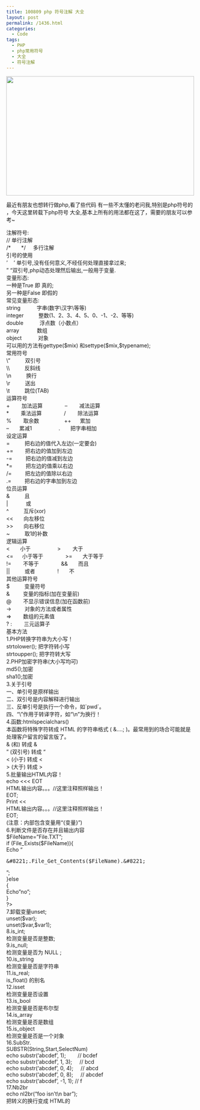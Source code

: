 ```yaml
---
title: 100809 php 符号注解 大全
layout: post
permalink: /1436.html
categories:
  - Code
tags:
  - PHP
  - php常用符号
  - 大全
  - 符号注解
---
```

[<img class="aligncenter size-full wp-image-1427" title="php" src="http://www.80aj.com/wp-content/uploads/2010/08/php.jpg" alt="" width="500" height="317" />][1]

最近有朋友也想转行做php,看了些代码 有一些不太懂的老问我,特别是php符号的 ，今天这里转载下php符号 大全,基本上所有的用法都在这了，需要的朋友可以参考~

<div id="_mcePaste">
  注解符号:
</div>

<div id="_mcePaste">
  // 单行注解
</div>

<div id="_mcePaste">
  /*       */     多行注解
</div>

<div id="_mcePaste">
  引号的使用
</div>

<div id="_mcePaste">
  ’    ’ 单引号,没有任何意义,不经任何处理直接拿过来;
</div>

<div id="_mcePaste">
  &#8221; &#8220;双引号,php动态处理然后输出,一般用于变量.
</div>

<div id="_mcePaste">
  变量形态:
</div>

<div id="_mcePaste">
  一种是True 即 真的;
</div>

<div id="_mcePaste">
  另一种是False 即假的
</div>

<div id="_mcePaste">
  常见变量形态:
</div>

<div id="_mcePaste">
  string           字串(数字\汉字\等等)
</div>

<div id="_mcePaste">
  integer          整数(1、2、3、4、5、0、-1、-2、等等)
</div>

<div id="_mcePaste">
  double           浮点数（小数点）
</div>

<div id="_mcePaste">
  array            数组
</div>

<div id="_mcePaste">
  object           对象
</div>

<div id="_mcePaste">
  可以用的方法有gettype($mix) 和settype($mix,$typename);
</div>

<div id="_mcePaste">
  常用符号
</div>

<div id="_mcePaste">
  \&#8221;          双引号
</div>

<div id="_mcePaste">
  \\          反斜线
</div>

<div id="_mcePaste">
  \n          换行
</div>

<div id="_mcePaste">
  \r          送出
</div>

<div id="_mcePaste">
  \t          跳位(TAB)
</div>

<div id="_mcePaste">
  运算符号
</div>

<div id="_mcePaste">
  +        加法运算               &#8211;        减法运算
</div>

<div id="_mcePaste">
  *        乘法运算               /        除法运算
</div>

<div id="_mcePaste">
  %        取余数                 ++      累加
</div>

<div id="_mcePaste">
  &#8211;       累减1                  .       把字串相加
</div>

<div id="_mcePaste">
  设定运算
</div>

<div id="_mcePaste">
  =          把右边的值代入左边(一定要会)
</div>

<div id="_mcePaste">
  +=        把右边的值加到左边
</div>

<div id="_mcePaste">
  -=         把右边的值减到左边
</div>

<div id="_mcePaste">
  *=         把左边的值乘以右边
</div>

<div id="_mcePaste">
  /=         把左边的值除以右边
</div>

<div id="_mcePaste">
  .=         把右边的字串加到左边
</div>

<div id="_mcePaste">
  位员运算
</div>

<div id="_mcePaste">
  &          且
</div>

<div id="_mcePaste">
  |            或
</div>

<div id="_mcePaste">
  ^          互斥(xor)
</div>

<div id="_mcePaste">
  <<       向左移位
</div>

<div id="_mcePaste">
  >>       向右移位
</div>

<div id="_mcePaste">
  ~          取1的补数
</div>

<div id="_mcePaste">
  逻辑运算
</div>

<div id="_mcePaste">
  <       小于                  >        大于
</div>

<div id="_mcePaste">
  <=      小于等于               >=       大于等于
</div>

<div id="_mcePaste">
  !=        不等于               &&       而且
</div>

<div id="_mcePaste">
  ||          或者               !       不
</div>

<div id="_mcePaste">
  其他运算符号
</div>

<div id="_mcePaste">
  $          变量符号
</div>

<div id="_mcePaste">
  &         变量的指标(加在变量前)
</div>

<div id="_mcePaste">
  @        不显示错误信息(加在函数前)
</div>

<div id="_mcePaste">
  ->         对象的方法或者属性
</div>

<div id="_mcePaste">
  =>        数组的元素值
</div>

<div id="_mcePaste">
  ? :        三元运算子
</div>

<div id="_mcePaste">
  基本方法
</div>

<div id="_mcePaste">
  1.PHP转换字符串为大小写！
</div>

<div id="_mcePaste">
  strtolower(); 把字符转小写
</div>

<div id="_mcePaste">
  strtoupper(); 把字符转大写
</div>

<div id="_mcePaste">
  2.PHP加密字符串(大小写均可)
</div>

<div id="_mcePaste">
  md5();加密
</div>

<div id="_mcePaste">
  sha1();加密
</div>

<div id="_mcePaste">
  3.关于引号
</div>

<div id="_mcePaste">
  一、单引号是原样输出
</div>

<div id="_mcePaste">
  二、双引号是内容解释进行输出
</div>

<div id="_mcePaste">
  三、反单引号是执行一个命令，如`pwd`。
</div>

<div id="_mcePaste">
  四、“\”作用于转译字符，如“\n”为换行！
</div>

<div id="_mcePaste">
  4.函数:htmlspecialchars()
</div>

<div id="_mcePaste">
  本函数将特殊字符转成 HTML 的字符串格式 ( &&#8230;.; )。最常用到的场合可能就是处理客户留言的留言版了。
</div>

<div id="_mcePaste">
  & (和) 转成 &
</div>

<div id="_mcePaste">
  &#8221; (双引号) 转成 &#8220;
</div>

<div id="_mcePaste">
  < (小于) 转成 <
</div>

<div id="_mcePaste">
  > (大于) 转成 >
</div>

<div id="_mcePaste">
  5.批量输出HTML内容！
</div>

<div id="_mcePaste">
  echo <<< EOT
</div>

<div id="_mcePaste">
  HTML输出内容。。。//这里注释照样输出！
</div>

<div id="_mcePaste">
  EOT;
</div>

<div id="_mcePaste">
  Print <<<EOT
</div>

<div id="_mcePaste">
  HTML输出内容。。。//这里注释照样输出！
</div>

<div id="_mcePaste">
  EOT;
</div>

<div id="_mcePaste">
  (注意：内部包含变量用“{变量}”)
</div>

<div id="_mcePaste">
  6.判断文件是否存在并且输出内容
</div>

<div id="_mcePaste">
  <?php
</div>

<div id="_mcePaste">
  $FileName=&#8221;File.TXT&#8221;;
</div>

<div id="_mcePaste">
  if (File_Exists($FileName)){
</div>

<div id="_mcePaste">
  Echo &#8220;<xmp>&#8221;.File_Get_Contents($FileName).&#8221;</xmp>&#8221;;
</div>

<div id="_mcePaste">
  }else
</div>

<div id="_mcePaste">
  {
</div>

<div id="_mcePaste">
  Echo&#8221;no&#8221;;
</div>

<div id="_mcePaste">
  }
</div>

<div id="_mcePaste">
  ?>
</div>

<div id="_mcePaste">
  7.卸载变量unset;
</div>

<div id="_mcePaste">
  unset($var);
</div>

<div id="_mcePaste">
  unset($var,$var1);
</div>

<div id="_mcePaste">
  8.is_int;
</div>

<div id="_mcePaste">
  检测变量是否是整数;
</div>

<div id="_mcePaste">
  9.is_null;
</div>

<div id="_mcePaste">
  检测变量是否为 NULL ;
</div>

<div id="_mcePaste">
  10.is_string
</div>

<div id="_mcePaste">
  检测变量是否是字符串
</div>

<div id="_mcePaste">
  11.is_real;
</div>

<div id="_mcePaste">
  is_float() 的别名
</div>

<div id="_mcePaste">
  12.isset
</div>

<div id="_mcePaste">
  检测变量是否设置
</div>

<div id="_mcePaste">
  13.is_bool
</div>

<div id="_mcePaste">
  检测变量是否是布尔型
</div>

<div id="_mcePaste">
  14.is_array
</div>

<div id="_mcePaste">
  检测变量是否是数组
</div>

<div id="_mcePaste">
  15.is_object
</div>

<div id="_mcePaste">
  检测变量是否是一个对象
</div>

<div id="_mcePaste">
  16.SubStr.
</div>

<div id="_mcePaste">
  SUBSTR(String,Start,SelectNum)
</div>

<div id="_mcePaste">
  echo substr(&#8216;abcdef&#8217;, 1);        // bcdef
</div>

<div id="_mcePaste">
  echo substr(&#8216;abcdef&#8217;, 1, 3);     // bcd
</div>

<div id="_mcePaste">
  echo substr(&#8216;abcdef&#8217;, 0, 4);     // abcd
</div>

<div id="_mcePaste">
  echo substr(&#8216;abcdef&#8217;, 0, 8);     // abcdef
</div>

<div id="_mcePaste">
  echo substr(&#8216;abcdef&#8217;, -1, 1); // f
</div>

<div id="_mcePaste">
  17.Nb2br
</div>

<div id="_mcePaste">
  echo nl2br(&#8220;foo isn&#8217;t\n bar&#8221;);
</div>

<div id="_mcePaste">
  把转义的换行变成 HTML的<BR />
</div>

 [1]: http://www.80aj.com/wp-content/uploads/2010/08/php.jpg